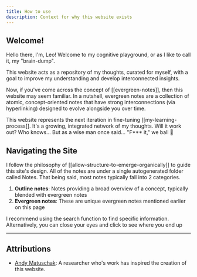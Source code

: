 ```yaml
---
title: How to use
description: Context for why this website exists
---
```

## Welcome!

Hello there, I'm, Leo! Welcome to my cognitive playground, or as I like to call it, my "brain-dump". 

This website acts as a repository of my thoughts, curated for myself, with a goal to improve my understanding and develop interconnected insights.

Now, if you've come across the concept of [[evergreen-notes]], then this website may seem familiar. In a nutshell, evergreen notes are a collection of atomic, concept-oriented notes that have strong interconnections (via hyperlinking) designed to evolve alongside you over time.

This website represents the next iteration in fine-tuning [[my-learning-process]]. It's a growing, integrated network of my thoughts. Will it work out? Who knows... But as a wise man once said... "F*** it," we ball 🏀

## Navigating the Site

I follow the philosophy of [[allow-structure-to-emerge-organically]] to guide this site's design. All of the notes are under a single autogenerated folder called Notes. That being said, most notes typically fall into 2 categories.
1. **Outline notes**: Notes providing a broad overview of a concept, typically blended with evergreen notes
2. **Evergreen notes**: These are unique evergreen notes mentioned earlier on this page

I recommend using the search function to find specific information. Alternatively, you can close your eyes and click to see where you end up

----
## Attributions
- [Andy Matuschak](https://andymatuschak.org/): A researcher who's work has inspired the creation of this website. 